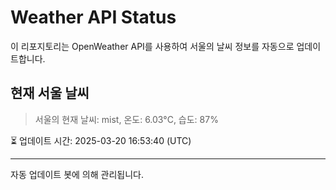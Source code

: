 
# Weather API Status

이 리포지토리는 OpenWeather API를 사용하여 서울의 날씨 정보를 자동으로 업데이트합니다.

## 현재 서울 날씨
> 서울의 현재 날씨: mist, 온도: 6.03°C, 습도: 87%

⏳ 업데이트 시간: 2025-03-20 16:53:40 (UTC)

---
자동 업데이트 봇에 의해 관리됩니다.
